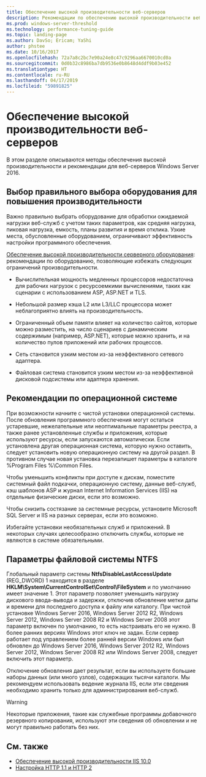 ```yaml
---
title: Обеспечение высокой производительности веб-серверов
description: Рекомендации по обеспечению высокой производительности веб-серверов в Windows Server 16.
ms.prod: windows-server-threshold
ms.technology: performance-tuning-guide
ms.topic: landing-page
ms.author: DavSo; Ericam; YaShi
author: phstee
ms.date: 10/16/2017
ms.openlocfilehash: 72a7a8c2bc7e90a24e8c47c9296aa6670010cd0a
ms.sourcegitcommit: 0d0b32c8986ba7db9536e0b8648d4ddf9b03e452
ms.translationtype: HT
ms.contentlocale: ru-RU
ms.lasthandoff: 04/17/2019
ms.locfileid: "59891825"
---
```

# <a name="performance-tuning-web-servers"></a>Обеспечение высокой производительности веб-серверов


В этом разделе описываются методы обеспечения высокой производительности и рекомендации для веб-серверов Windows Server 2016.


## <a name="selecting-the-proper-hardware-for-performance"></a>Выбор правильного выбора оборудования для повышения производительности


Важно правильно выбрать оборудование для обработки ожидаемой нагрузки веб-служб с учетом таких параметров, как средняя нагрузка, пиковая нагрузка, емкость, планы развития и время отклика. Узкие места, обусловленные оборудованием, ограничивают эффективность настройки программного обеспечения.

[Обеспечение высокой производительности серверного оборудования](../../hardware/index.md): рекомендации по оборудованию, позволяющие избежать следующих ограничений производительности.

-   Вычислительная мощность медленных процессоров недостаточна для рабочих нагрузок с ресурсоемкими вычислениями, таких как сценарии с использованием ASP, ASP.NET и TLS.

-   Небольшой размер кэша L2 или L3/LLC процессора может неблагоприятно влиять на производительность.

-   Ограниченный объем памяти влияет на количество сайтов, которые можно разместить, на число сценариев с динамическим содержимым (например, ASP.NET), которые можно хранить, и на количество пулов приложений или рабочих процессов.

-   Сеть становится узким местом из-за неэффективного сетевого адаптера.

-   Файловая система становится узким местом из-за неэффективной дисковой подсистемы или адаптера хранения.

## <a name="operating-system-best-practices"></a>Рекомендации по операционной системе


При возможности начните с чистой установки операционной системы. После обновления программного обеспечения могут остаться устаревшие, нежелательные или неоптимальные параметры реестра, а также ранее установленные службы и приложения, которые используют ресурсы, если запускаются автоматически. Если установлена другая операционная система, которую нужно оставить, следует установить новую операционную систему на другой раздел. В противном случае новая установка перезапишет параметры в каталоге %Program Files %\\Common Files.

Чтобы уменьшить конфликты при доступе к дискам, поместите системный файл подкачки, операционную систему, данные веб-служб, кэш шаблонов ASP и журнал Internet Information Services (IIS) на отдельные физические диски, если это возможно.

Чтобы снизить состязание за системные ресурсы, установите Microsoft SQL Server и IIS на разных серверах, если это возможно.

Избегайте установки необязательных служб и приложений. В некоторых случаях целесообразно отключить службы, которые не являются в системе обязательными.

## <a name="ntfs-file-system-settings"></a>Параметры файловой системы NTFS

Глобальный параметр системы **NtfsDisableLastAccessUpdate** (REG\_DWORD) 1 находится в разделе **HKLM\\System\\CurrentControlSet\\Control\\FileSystem** и по умолчанию имеет значение 1. Этот параметр позволяет уменьшить нагрузку дискового ввода-вывода и задержки, отключив обновление метки даты и времени для последнего доступа к файлу или каталогу. При чистой установке Windows Server 2016, Windows Server 2012 R2, Windows Server 2012, Windows Server 2008 R2 и Windows Server 2008 этот параметр включен по умолчанию, то есть настраивать его не нужно. В более ранних версиях Windows этот ключ не задан. Если сервер работает под управлением более ранней версии Windows или был обновлен до Windows Server 2016, Windows Server 2012 R2, Windows Server 2012, Windows Server 2008 R2 или Windows Server 2008, следует включить этот параметр.

Отключение обновления дает результат, если вы используете большие наборы данных (или много узлов), содержащих тысячи каталоги. Мы рекомендуем использовать ведение журнала IIS, если эти сведения необходимо хранить только для администрирования веб-служб.

>[!Warning]
> Некоторые приложения, такие как служебные программы добавочного резервного копирования, используют эти сведения об обновлении и не могут правильно работать без них.

## <a name="see-also"></a>См. также
- [Обеспечение высокой производительности IIS 10.0](tuning-iis-10.md)
- [Настройка HTTP 1.1 и HTTP 2](http-performance.md)


